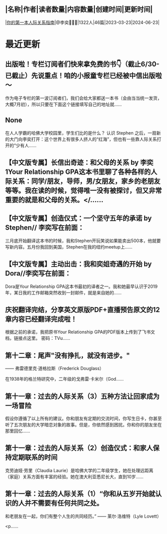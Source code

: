 |名称|作者|读者数量|内容数量|创建时间|更新时间|
---
|[你的第一本人际关系指南](https://xiaobot.net/p/Relationship?refer=0b133df9-27dc-423b-8101-639049001c13)|@李奕👩🏻‍🌾|1322人|46篇|2023-03-23|2024-06-23|

# 最近更新
## 出版啦！专栏订阅者们快来拿免费的书👇（截止6/30-已截止）先说重点！咱的小报童专栏已经被中信出版啦～

作为电子专栏的第一波订阅者们，我们会给大家都送一本书（会由当当统一发货，大概7月初），所以只要在下面这个链接填写自己的地址就......
## None
在人人学霸的哈佛大学校园里，学生们比的是什么？
认识 Stephen 之后，一扇新的大门向李奕打开：这个世界上有很多人挤人的“红海”，但也有一些靠人际关系打开的“少有人......
## 【中文版专属】长信出奇迹：和父母的关系 by 李奕1Your Relationship GPA这本书里聊了各种各样的人际关系：同学/朋友，导师，男/女朋友，家乡的老朋友等等。我在读的时候，觉得唯一没有被探讨，但又非常重要的就是和父母的关系。</......
## 【中文版专属】创造仪式：一个坚守五年的承诺 by Stephen// 李奕写在前面：

三月底开始翻译这本书的时候，我和Stephen开玩笑说如果能卖出500本，他就要写新内容。五月份我回到美国，Stephen在我的纽约meetup上......
## 【中文版专属】主动出击：我和奕姐奇遇的开始 by Dora//李奕写在前面：

Dora是Your Relationship GPA这本书最初的译者之一。我和她最早认识于2019年，某日我的工作邮箱突然收到一封邮件，就是来自她的......
## 庆祝翻译完结，分享英文原版PDF+直播预告原文的12章内容已经翻译完成啦！

根据之前的承诺，我把原书Your Relationship GPA的PDF版本上传到了飞书文档，链接点这里。
密码：TVu......
## 第十二章：尾声"没有挣扎，就没有进步。" 
—— 弗雷德里克·道格拉斯（Frederick Douglass）

在1938年的格兰特研究中，二年级的戈弗雷·卡米尔（God......
## 第十一章：过去的人际关系（3）五种方法让回家成为一场冒险 
假设你遵循了以上所有的建议。你和朋友有定期的交流时间，你写生日卡，你甚至听了五次朋友的大学暗恋对象的故事。但是，你依然感到困扰。你和你的朋友坐在那里回忆......
## 第十一章：过去的人际关系（2）创造仪式：和家人保持定期联系的时间
克劳迪娅·劳里（Claudia Laurie）是哈佛大学的二年级学生，她在处理远距离（家庭）关系方面有丰富的经验。她在澳大利亚悉尼长大，直到10岁......
## 第十一章：过去的人际关系（1）“你和从五岁开始就认识的人并不需要有任何共同之处。
和老朋友在一起，你们有整个人生的共同经历。”
—— 莱尔·洛维特（Lyle Lovett） 

<p......

